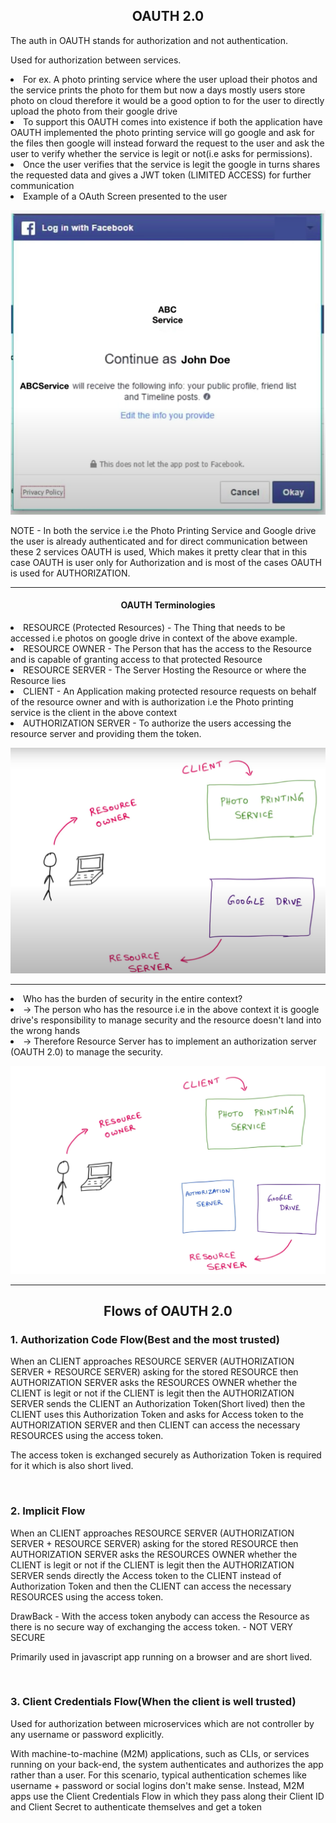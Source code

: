 <h2 align="center">OAUTH 2.0</h2>
<p>The auth in OAUTH stands for authorization and not authentication.</p>
<p>Used for authorization between services.</p>
<li> For ex. A photo printing service where the user upload their photos and the service prints the photo for them but now a days mostly users store photo on cloud therefore it would be a good option to for the user to directly upload the photo from their google drive</li>
<li> To support this OAUTH comes into existence if both the application have OAUTH implemented the photo printing service will go google and ask for the files then google will instead forward the request to the user and ask the user to verify whether the service is legit or not(i.e asks for permissions).  </li>
<li>Once the user verifies that the service is legit the google in turns shares the requested data and gives a JWT token (LIMITED ACCESS) for further communication </li>
<li>Example of a OAuth Screen presented to the user</li>

![OAUTHExample](img/OAUTH1.png)

NOTE - In both the service i.e the Photo Printing Service and Google drive the user is already authenticated and for direct communication between these 2 services OAUTH is used, Which makes it pretty clear that in this case OAUTH is user only for Authorization and is most of the cases OAUTH is used for AUTHORIZATION.

<hr/>


<h4 align="center">OAUTH Terminologies</h4>
<li>RESOURCE (Protected Resources) - The Thing that needs to be accessed i.e photos on google drive in context of the above example. </li>
<li>RESOURCE OWNER - The Person that has the access to the Resource and is capable of granting access to that protected Resource</li>
<li>RESOURCE SERVER - The Server Hosting the Resource or where the Resource lies</li>
<li>CLIENT - An Application making protected resource requests on behalf of the resource owner and with is authorization i.e the Photo printing service is the client in the above context</li>
<li> AUTHORIZATION SERVER - To authorize the users accessing the resource server and providing them the token.</li>

![OAUTH2](img/OAUTH2.png)

<hr/>
<li>Who has the burden of security in the entire context? </li>
<li> -> The person who has the resource i.e in the above context it is google drive's responsibility to manage security and the resource doesn't land into the wrong hands</li>
<li> -> Therefore Resource Server has to implement an authorization server (OAUTH 2.0) to manage the security.</li>

![OAUTH3](img/OAUTH3.png)
<hr/>

<h2 align="center">Flows of OAUTH 2.0</h2>

<h3>1. Authorization Code Flow(Best and the most trusted)</h3>
<p>When an CLIENT approaches RESOURCE SERVER (AUTHORIZATION SERVER + RESOURCE SERVER)  asking for the stored RESOURCE then AUTHORIZATION SERVER asks the RESOURCES OWNER whether the CLIENT is legit or not if the CLIENT is legit then the AUTHORIZATION SERVER sends the CLIENT an Authorization Token(Short lived) then the CLIENT uses this Authorization Token and asks for Access token to the AUTHORIZATION SERVER and then CLIENT can access the necessary RESOURCES using the access token.</p>

<p>The access token is exchanged securely as Authorization Token is required for it which is also short lived.</p>

<br/>
<h3>2. Implicit Flow</h3>
<p>When an CLIENT approaches RESOURCE SERVER (AUTHORIZATION SERVER + RESOURCE SERVER)  asking for the stored RESOURCE then AUTHORIZATION SERVER asks the RESOURCES OWNER whether the CLIENT is legit or not if the CLIENT is legit then the AUTHORIZATION SERVER sends directly the Access token  to the CLIENT instead of Authorization Token and then the CLIENT can access the necessary RESOURCES using the access token.</p>

<p>DrawBack - With the access token anybody can access the Resource as there is no secure way of exchanging the access token. - NOT VERY SECURE</p>
<p>Primarily used in javascript app running on a browser and are short lived.</p>

<br/>
<h3>3. Client Credentials Flow(When the client is well trusted)</h3>
<p>Used for authorization between microservices which are not controller by any username or password explicitly.</p>
<p>With machine-to-machine (M2M) applications, such as CLIs, or services running on your back-end, the system authenticates and authorizes the app rather than a user. For this scenario, typical authentication schemes like username + password or social logins don't make sense. Instead, M2M apps use the Client Credentials Flow  in which they pass along their Client ID and Client Secret to authenticate themselves and get a token</p>
